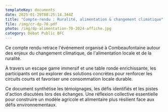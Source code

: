 ```yaml
---
templateKey: documents
date: 2025-01-29T08:25:14.344Z
title: "Compte-rendu : Ruralité, alimentation & changement climatique"
file: /img/cr-dp-70.pdf
photo: /img/dp-alimentation-70-2024-affiche.jpg
category: Débat Public BFC
---
```

<!--StartFragment-->

Ce compte rendu retrace l'événement organisé à Combeaufontaine autour des enjeux du changement climatique, de l'alimentation locale et de la ruralité.

À travers un escape game immersif et une table ronde enrichissante, les participants ont pu explorer des solutions concrètes pour renforcer les circuits courts et favoriser une consommation locale durable.

Ce document synthétise les témoignages, les défis identifiés et les pistes d'action discutées lors des échanges. Une réflexion collective essentielle pour construire un modèle agricole et alimentaire plus résilient face aux défis environnementaux.

<!--EndFragment-->